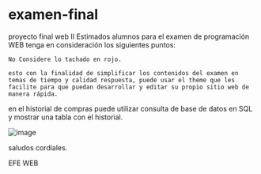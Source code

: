# examen-final
proyecto final web II
Estimados alumnos para el examen de programación WEB tenga en consideración los siguientes puntos: 

    No Considere lo tachado en rojo. 

    esto con la finalidad de simplificar los contenidos del examen en temas de tiempo y calidad respuesta, puede usar el theme que les facilite para que puedan desarrollar y editar su propio sitio web de manera rápida.

en el historial de compras puede utilizar consulta de base de datos en SQL y mostrar una tabla con el historial. 

![image](https://user-images.githubusercontent.com/22396260/193383883-265b68ca-6a4e-434c-9e66-ecca4b7c97ec.png)


saludos cordiales.



EFE WEB
